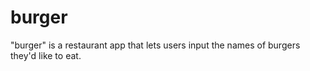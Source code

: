 # burger
"burger" is a restaurant app that lets users input the names of burgers they'd like to eat.
